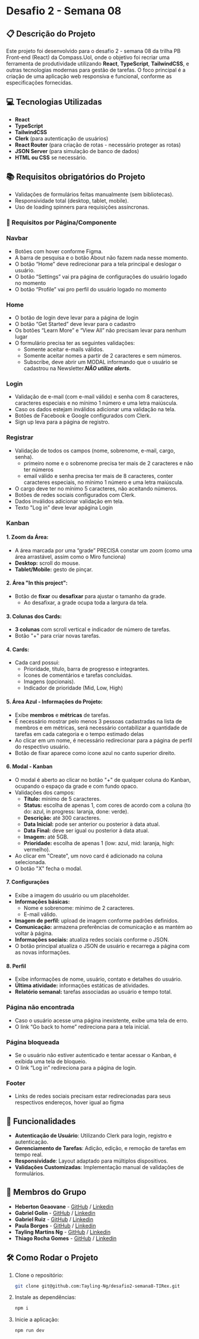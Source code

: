

# Desafio 2 - Semana 08

## 📋 Descrição do Projeto

Este projeto foi desenvolvido para o desafio 2 - semana 08 da trilha PB Front-end (React) da Compass.Uol, onde o objetivo foi recriar uma ferramenta de produtividade utilizando **React**, **TypeScript**, **TailwindCSS**, e outras tecnologias modernas para gestão de tarefas. O foco principal é a criação de uma aplicação web responsiva e funcional, conforme as especificações fornecidas.

## 💻 Tecnologias Utilizadas
- **React**
- **TypeScript**
- **TailwindCSS**
- **Clerk** (para autenticação de usuários)
- **React Router** (para criação de rotas - necessário proteger as rotas)
- **JSON Server** (para simulação de banco de dados)
- **HTML ou CSS** se necessário.

## 📚 Requisitos obrigatórios do Projeto

- Validações de formulários feitas manualmente (sem bibliotecas).
- Responsividade total (desktop, tablet, mobile).
- Uso de loading spinners para requisições assíncronas.

### 📍 Requisitos por Página/Componente

###  Navbar
- Botões com hover conforme Figma.
- A barra de pesquisa e o botão About não fazem nada nesse momento.
- O botão “Home” deve redirecionar para a tela principal e deslogar o usuário.
- O botão “Settings” vai pra página de configurações do usuário logado no momento
- O botão “Profile” vai pro perfil do usuário logado no momento


### Home
- O botão de login deve levar para a página de login
- O botão “Get Started” deve levar para o cadastro
- Os botões “Learn More” e “View All” não precisam levar para nenhum lugar
- O formulário precisa ter as seguintes validações:
    - Somente aceitar e-mails válidos.
    - Somente aceitar nomes a partir de 2 caracteres e sem números.
    - Subscribe, deve abrir um MODAL informando que o usuário se cadastrou na Newsletter.***NÃO utilize alerts.***



### Login
- Validação de e-mail (com e-mail válido) e senha com 8 caracteres, caracteres especiais e no mínimo 1 número e uma letra maiúscula.
- Caso os dados estejam inválidos adicionar uma validação na tela.
- Botões de Facebook e Google configurados com Clerk.
- Sign up leva para a página de registro.

### Registrar
- Validação de todos os campos (nome, sobrenome, e-mail, cargo, senha).
    - primeiro nome e o sobrenome precisa ter mais de 2 caracteres e não ter números
    - email válido e senha precisa ter mais de 8 caracteres, conter caracteres especiais, no mínimo 1 número e uma letra maiúscula.
- O cargo deve ter no mínimo 5 caracteres, não aceitando números.
- Botões de redes sociais configurados com Clerk.
- Dados inválidos adicionar validação em tela.
- Texto "Log in" deve levar apágina Login

### Kanban
#### 1. Zoom da Área:

- A área marcada por uma “grade” PRECISA constar um zoom (como uma área arrastável, assim como o Miro funciona)
- **Desktop:** scroll do mouse.
- **Tablet/Mobile:** gesto de pinçar.

#### 2. Área "In this project":
- Botão de **fixar** ou **desafixar** para ajustar o tamanho da grade.
  - Ao desafixar, a grade ocupa toda a largura da tela.

#### 3. Colunas dos Cards:
- **3 colunas** com scroll vertical e indicador de número de tarefas.
- Botão "+" para criar novas tarefas.

#### 4. Cards:
- Cada card possui:
  - Prioridade, título, barra de progresso e integrantes.
  - Ícones de comentários e tarefas concluídas.
  - Imagens (opcionais).
  - Indicador de prioridade (Mid, Low, High)

#### 5. Área Azul - Informações do Projeto:
- Exibe **membros** e **métricas** de tarefas.
- É necessário mostrar pelo menos 3 pessoas cadastradas na lista de membros e em métricas, será necessário contabilizar a quantidade de tarefas em cada categoria e o tempo estimado delas
- Ao clicar em um nome, é necessário redirecionar para a página de perfil do respectivo usuário.
- Botão de fixar aparece como ícone azul no canto superior direito.

#### 6. Modal - Kanban
- O modal é aberto ao clicar no botão "+" de qualquer coluna do Kanban, ocupando o espaço da grade e com fundo opaco.
- Validações dos campos:
  - **Título:** mínimo de 5 caracteres.
  - **Status:** escolha de apenas 1, com cores de acordo com a coluna (to do: azul, in progress: laranja, done: verde).
  - **Descrição:** até 300 caracteres.
  - **Data Inicial:** pode ser anterior ou posterior à data atual.
  - **Data Final:** deve ser igual ou posterior à data atual.
  - **Imagem:** até 5GB.
  - **Prioridade:** escolha de apenas 1 (low: azul, mid: laranja, high: vermelho).
- Ao clicar em "Create", um novo card é adicionado na coluna selecionada.
- O botão "X" fecha o modal.

#### 7.  Configurações
- Exibe a imagem do usuário ou um placeholder.
- **Informações básicas:** 
  - Nome e sobrenome: mínimo de 2 caracteres.
  - E-mail válido.
- **Imagem de perfil:** upload de imagem conforme padrões definidos.
- **Comunicação:** armazena preferências de comunicação e as mantém ao voltar à página.
- **Informações sociais:** atualiza redes sociais conforme o JSON.
- O botão principal atualiza o JSON de usuário e recarrega a página com as novas informações.

#### 8. Perfil
- Exibe informações de nome, usuário, contato e detalhes do usuário.
- **Última atividade:** informações estáticas de atividades.
- **Relatório semanal:** tarefas associadas ao usuário e tempo total.

###  Página não encontrada
- Caso o usuário acesse uma página inexistente, exibe uma tela de erro.
- O link “Go back to home” redireciona para a tela inicial.

###  Página bloqueada
- Se o usuário não estiver autenticado e tentar acessar o Kanban, é exibida uma tela de bloqueio.
- O link “Log in” redireciona para a página de login.

### Footer 
- Links de redes sociais precisam estar redirecionadas para seus respectivos endereços, hover igual ao figma

## 🔄 Funcionalidades

- **Autenticação de Usuário**: Utilizando Clerk para login, registro e autenticação.
- **Gerenciamento de Tarefas**: Adição, edição, e remoção de tarefas em tempo real.
- **Responsividade**: Layout adaptado para múltiplos dispositivos.
- **Validações Customizadas**: Implementação manual de validações de formulários.
  
## 👥 Membros do Grupo

- **Heberton Geaovane** - [GitHub](https://github.com/HebertonGeovane) / [Linkedin](https://www.linkedin.com/in/heberton-geovane/)
- **Gabriel Golin** - [GitHub](https://github.com/Gabriel-GGC) / [Linkedin](https://www.linkedin.com/in/gabriel-golin-crestani/)
- **Gabriel Ruiz** - [GitHub](https://github.com/Gruiiz) / [Linkedin](https://www.linkedin.com/in/gabriel-ruizz/)
- **Paula Borges** - [GitHub](https://github.com/paulagmborges) / [Linkedin](https://www.linkedin.com/in/paulagmborges)
- **Tayling Martins Ng** - [GitHub](https://github.com/Tayling-Ng) / [Linkedin](https://www.linkedin.com/in/taylingng/)
- **Thiago Rocha Gomes** - [GitHub](https://github.com/thiago-rgomes) / [Linkedin](https://www.linkedin.com/in/thiago-gomes-a76082297/)
 


## 🛠 Como Rodar o Projeto

1. Clone o repositório:
   ```bash
   git clone git@github.com:Tayling-Ng/desafio2-semana8-TIRex.git
   ```

2. Instale as dependências:
   ```bash
   npm i
   ```  

3. Inicie a aplicação:
   ```bash
   npm run dev
   ```  


